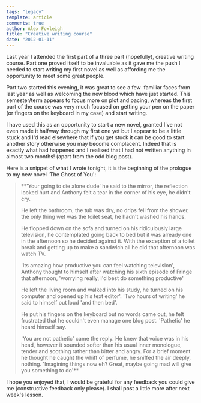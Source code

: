 ```yaml
---
tags: "legacy"
template: article 
comments: true 
author: Alex Foxleigh
title: "Creative writing course"
date: "2012-01-11"
---
```


Last year I attended the first part of a three part (hopefully), creative writing course. Part one proved itself to be invaluable as it gave me the push I needed to start writing my first novel as well as affording me the opportunity to meet some great people.

Part two started this evening, it was great to see a few  familiar faces from last year as well as welcoming the new blood which have just started. This semester/term appears to focus more on plot and pacing, whereas the first part of the course was very much focused on getting your pen on the paper (or fingers on the keyboard in my case) and start writing.

I have used this as an opportunity to start a new novel, granted I've not even made it halfway through my first one yet but I appear to be a little stuck and I'd read elsewhere that if you get stuck it can be good to start another story otherwise you may become complacent. Indeed that is exactly what had happened and I realised that I had not written anything in almost two months! (apart from the odd blog post).

Here is a snippet of what I wrote tonight, it is the beginning of the prologue to my new novel 'The Ghost of You':

> **'Your going to die alone dude' he said to the mirror, the reflection looked hurt and Anthony felt a tear in the corner of his eye, he didn't cry.
> 
> He left the bathroom, the tub was dry, no drips fell from the shower, the only thing wet was the toilet seat, he hadn't washed his hands.
> 
> He flopped down on the sofa and turned on his ridiculously large television, he contemplated going back to bed but it was already one in the afternoon so he decided against it. With the exception of a toilet break and getting up to make a sandwich all he did that afternoon was watch TV.
> 
> 'Its amazing how productive you can feel watching television', Anthony thought to himself after watching his sixth episode of Fringe that afternoon, 'worrying really, I'd best do something productive'
> 
> He left the living room and walked into his study, he turned on his computer and opened up his text editor'. 'Two hours of writing' he said to himself out loud 'and then bed'.
> 
> He put his fingers on the keyboard but no words came out, he felt frustrated that he couldn't even manage one blog post. 'Pathetic' he heard himself say.
> 
> 'You are not pathetic' came the reply. He knew that voice was in his head, however it sounded softer than his usual inner monologue, tender and soothing rather than bitter and angry. For a brief moment he thought he caught the whiff of perfume, he sniffed the air deeply, nothing. 'Imagining things now eh? Great, maybe going mad will give you something to do'**

I hope you enjoyed that, I would be grateful for any feedback you could give me (constructive feedback only please). I shall post a little more after next week's lesson.
